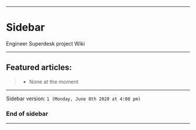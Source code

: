 ***

# Sidebar

Engineer Superdesk project Wiki

***

## Featured articles:

> * None at the moment

***

Sidebar version: `1 (Monday, June 8th 2020 at 4:08 pm)`

### End of sidebar

***
